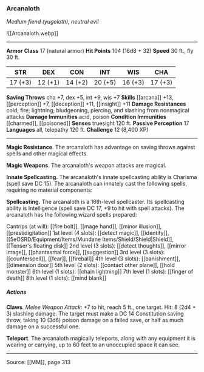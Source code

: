 ### Arcanaloth
_Medium fiend (yugoloth), neutral evil_

![[Arcanaloth.webp]]




---

**Armor Class** 17 (natural armor)
**Hit Points** 104 (16d8 + 32)
**Speed** 30 ft., fly 30 ft.

| STR     | DEX     | CON     | INT     | WIS     | CHA     |
|---------|---------|---------|---------|---------|---------|
| 17 (+3) | 12 (+1) | 14 (+2) | 20 (+5) | 16 (+3) | 17 (+3) |

**Saving Throws** cha +7, dex +5, int +9, wis +7
**Skills** [[arcana]] +13, [[perception]] +7, [[deception]] +11, [[insight]] +11
**Damage Resistances** cold; fire; lightning; bludgeoning, piercing, and slashing from nonmagical attacks
**Damage Immunities** acid, poison
**Condition Immunities** [[charmed]], [[poisoned]]
**Senses** truesight 120 ft.
**Passive Perception** 17
**Languages** all, telepathy 120 ft.
**Challenge** 12 (8,400 XP)

---

**Magic Resistance**. The arcanaloth has advantage on saving throws against spells and other magical effects.

**Magic Weapons**. The arcanaloth's weapon attacks are magical.

**Innate Spellcasting.** The arcanaloth's innate spellcasting ability is Charisma (spell save DC 15). The arcanaloth can innately cast the following spells, requiring no material components:

**Spellcasting.** The arcanaloth is a 16th-level spellcaster. Its spellcasting ability is Intelligence (spell save DC 17, +9 to hit with spell attacks). The arcanaloth has the following wizard spells prepared:

Cantrips (at will): [[fire bolt]], [[mage hand]], [[minor illusion]], [[prestidigitation]]
1st level (4 slots): [[detect magic]], [[identify]], [[5eOSRD/Equipment/Items/Mundane Items/Shield/Shield|Shield]], [[Tenser's floating disk]]
2nd level (3 slots): [[detect thoughts]], [[mirror image]], [[phantasmal force]], [[suggestion]]
3rd level (3 slots): [[counterspell]], [[fear]], [[fireball]]
4th level (3 slots): [[banishment]], [[dimension door]]
5th level (2 slots): [[contact other plane]], [[hold monster]]
6th level (1 slots): [[chain lightning]]
7th level (1 slots): [[finger of death]]
8th level (1 slots): [[mind blank]]

##### Actions
**Claws**. _Melee Weapon Attack:_ +7 to hit, reach 5 ft., one target. Hit: 8 (2d4 + 3) slashing damage. The target must make a DC 14 Constitution saving throw, taking 10 (3d6) poison damage on a failed save, or half as much damage on a successful one.

**Teleport**. The arcanaloth magically teleports, along with any equipment it is wearing or carrying, up to 60 feet to an unoccupied space it can see.


---

Source: [[MM]], page 313